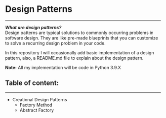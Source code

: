 # Design Patterns  

----------
***What are design patterns?***  
Design patterns are typical solutions to commonly occurring problems in 
software design. They are like pre-made blueprints that you can customize 
to solve a recurring design problem in your code.

In this repository I will occasionally add basic implementation of a design 
pattern, also, a README.md file to explain about the design pattern.

**Note:** All my implementation will be code in Python 3.9.X

## Table of content:

---
* Creational Design Patterns
    * Factory Method
    * Abstract Factory
